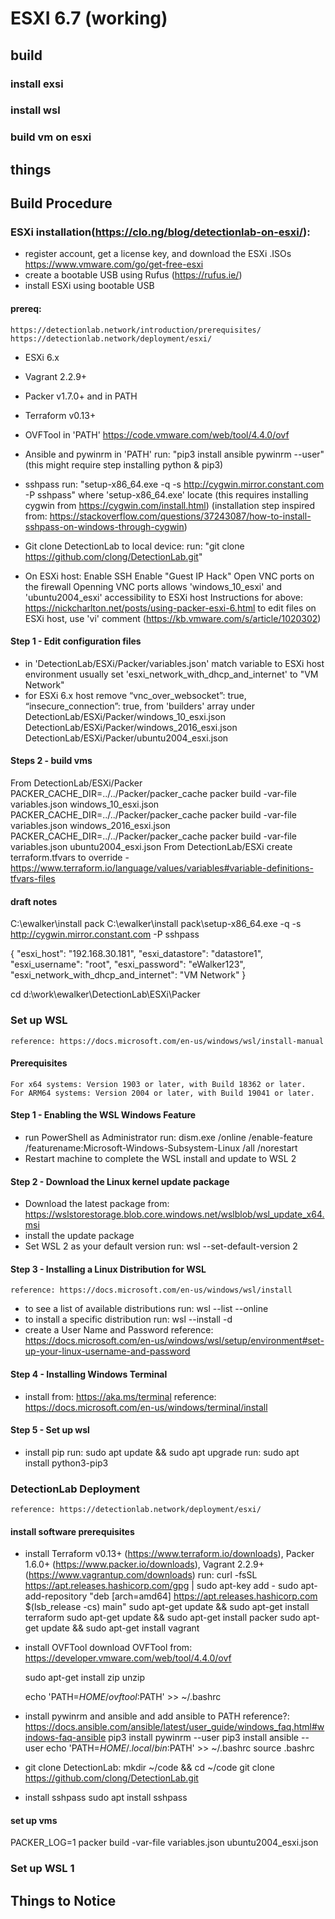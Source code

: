 # ESXI 6.7 (working)

## build
### install exsi
### install wsl
### build vm on esxi
## things

## Build Procedure
### ESXi installation(https://clo.ng/blog/detectionlab-on-esxi/):
- register account, get a license key, and download the ESXi .ISOs
	https://www.vmware.com/go/get-free-esxi
- create a bootable USB using Rufus (https://rufus.ie/)
- install ESXi using bootable USB

#### prereq:
	https://detectionlab.network/introduction/prerequisites/
	https://detectionlab.network/deployment/esxi/
- ESXi 6.x
- Vagrant 2.2.9+
- Packer v1.7.0+ and in PATH
- Terraform v0.13+
- OVFTool in 'PATH'
	https://code.vmware.com/web/tool/4.4.0/ovf
- Ansible and pywinrm in 'PATH'
	run: "pip3 install ansible pywinrm --user"
	(this might require step installing python & pip3)
- sshpass 
	run: "setup-x86_64.exe -q -s http://cygwin.mirror.constant.com -P sshpass" where 'setup-x86_64.exe' locate
	(this requires installing cygwin from https://cygwin.com/install.html)
	(installation step inspired from: https://stackoverflow.com/questions/37243087/how-to-install-sshpass-on-windows-through-cygwin)

- Git clone DetectionLab to local device:
	run: "git clone https://github.com/clong/DetectionLab.git"
	
- On ESXi host:
	Enable SSH
	Enable "Guest IP Hack"
	Open VNC ports on the firewall
		Openning VNC ports allows 'windows_10_esxi' and 'ubuntu2004_esxi' accessibility to ESXi host
	Instructions for above:
		https://nickcharlton.net/posts/using-packer-esxi-6.html
		to edit files on ESXi host, use 'vi' comment (https://kb.vmware.com/s/article/1020302)

#### Step 1 - Edit configuration files
- in 'DetectionLab/ESXi/Packer/variables.json'
	match variable to ESXi host environment
	usually set 'esxi_network_with_dhcp_and_internet' to "VM Network"
- for ESXi 6.x host
	remove 
		“vnc_over_websocket”: true,
		“insecure_connection”: true,
	from 'builders' array under 
		DetectionLab/ESXi/Packer/windows_10_esxi.json
		DetectionLab/ESXi/Packer/windows_2016_esxi.json
		DetectionLab/ESXi/Packer/ubuntu2004_esxi.json
#### Steps 2 - build vms
From DetectionLab/ESXi/Packer
	PACKER_CACHE_DIR=../../Packer/packer_cache packer build -var-file variables.json windows_10_esxi.json
	PACKER_CACHE_DIR=../../Packer/packer_cache packer build -var-file variables.json windows_2016_esxi.json
	PACKER_CACHE_DIR=../../Packer/packer_cache packer build -var-file variables.json ubuntu2004_esxi.json
From DetectionLab/ESXi
	create terraform.tfvars to override - https://www.terraform.io/language/values/variables#variable-definitions-tfvars-files

	
#### draft notes
C:\ewalker\install pack
C:\ewalker\install pack\setup-x86_64.exe -q -s http://cygwin.mirror.constant.com -P sshpass 


{
    "esxi_host": "192.168.30.181",
    "esxi_datastore": "datastore1",
    "esxi_username": "root",
    "esxi_password": "eWalker123",
    "esxi_network_with_dhcp_and_internet": "VM Network"
}


cd d:\work\ewalker\DetectionLab\ESXi\Packer


### Set up WSL
	reference: https://docs.microsoft.com/en-us/windows/wsl/install-manual

#### Prerequisites
	For x64 systems: Version 1903 or later, with Build 18362 or later.
	For ARM64 systems: Version 2004 or later, with Build 19041 or later.

#### Step 1 - Enabling the WSL Windows Feature
- run PowerShell as Administrator
	run: dism.exe /online /enable-feature /featurename:Microsoft-Windows-Subsystem-Linux /all /norestart 
- Restart machine to complete the WSL install and update to WSL 2

#### Step 2 - Download the Linux kernel update package
- Download the latest package from: https://wslstorestorage.blob.core.windows.net/wslblob/wsl_update_x64.msi
- install the update package
- Set WSL 2 as your default version
	run: wsl --set-default-version 2

#### Step 3 - Installing a Linux Distribution for WSL
	reference: https://docs.microsoft.com/en-us/windows/wsl/install
- to see a list of available distributions
	run: wsl --list --online
- to install a specific distribution
	run: wsl --install -d <DistroName>
- create a User Name and Password
	reference: https://docs.microsoft.com/en-us/windows/wsl/setup/environment#set-up-your-linux-username-and-password

#### Step 4 - Installing Windows Terminal
- install from: https://aka.ms/terminal
	reference: https://docs.microsoft.com/en-us/windows/terminal/install

#### Step 5 - Set up wsl
- install pip 
	run: sudo apt update && sudo apt upgrade
	run: sudo apt install python3-pip3

### DetectionLab Deployment
	reference: https://detectionlab.network/deployment/esxi/

#### install software prerequisites
- install Terraform v0.13+ (https://www.terraform.io/downloads),
	Packer 1.6.0+ (https://www.packer.io/downloads),
	Vagrant 2.2.9+ (https://www.vagrantup.com/downloads)
	run:
		curl -fsSL https://apt.releases.hashicorp.com/gpg | sudo apt-key add -
		sudo apt-add-repository "deb [arch=amd64] https://apt.releases.hashicorp.com $(lsb_release -cs) main"
		sudo apt-get update && sudo apt-get install terraform
		sudo apt-get update && sudo apt-get install packer
		sudo apt-get update && sudo apt-get install vagrant
- install OVFTool
	download OVFTool from: https://developer.vmware.com/web/tool/4.4.0/ovf
	
	sudo apt-get install zip unzip
	
	echo 'PATH=$HOME/ovftool:$PATH' >> ~/.bashrc
- install pywinrm and ansible and add ansible to PATH
	reference?: https://docs.ansible.com/ansible/latest/user_guide/windows_faq.html#windows-faq-ansible
	pip3 install pywinrm --user
	pip3 install ansible --user
	echo 'PATH=$HOME/.local/bin:$PATH' >> ~/.bashrc
	source .bashrc
- git clone DetectionLab: 
	mkdir ~/code && cd ~/code
	git clone https://github.com/clong/DetectionLab.git
- install sshpass
	sudo apt install sshpass

#### set up vms
PACKER_LOG=1 packer build -var-file variables.json ubuntu2004_esxi.json

### Set up WSL 1

## Things to Notice

